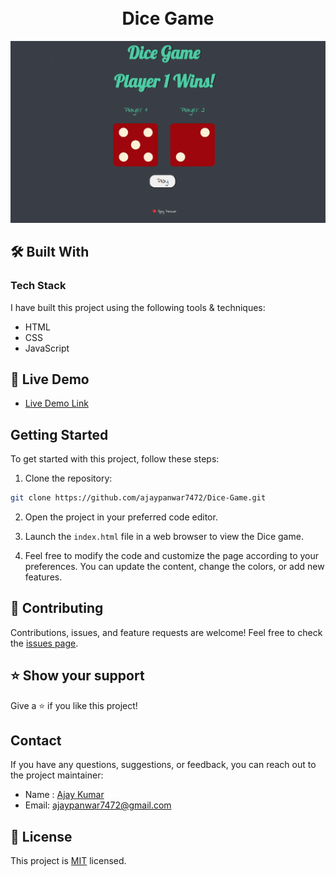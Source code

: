 <h1 align="center">
  <br>
 Dice Game
</h1>


  <img title="Dice Game" src="images/preview.png" alt=""/>

## 🛠 Built With 

### Tech Stack 

I have built this project using the following tools & techniques:

- HTML
- CSS
- JavaScript

## 🚀 Live Demo 

- [Live Demo Link](https://github.com/ajaypanwar7472/Dice-Game.git)

## Getting Started

To get started with this project, follow these steps:

1. Clone the repository:

```bash
git clone https://github.com/ajaypanwar7472/Dice-Game.git
```

2. Open the project in your preferred code editor.

3. Launch the `index.html` file in a web browser to view the Dice game.

4. Feel free to modify the code and customize the page according to your preferences. You can update the content, change the colors, or add new features.

## 🤝 Contributing 

Contributions, issues, and feature requests are welcome! Feel free to check the [issues page](/issues).

## ⭐️ Show your support 

Give a ⭐️ if you like this project!

## Contact

If you have any questions, suggestions, or feedback, you can reach out to the project maintainer:

- Name : [Ajay Kumar](https://www.linkedin.com/in/ajay-panwar-8077b925a/)
- Email: [ajaypanwar7472@gmail.com](mailto:ajaypanwar7472@gmail.com)


## 📝 License 
This project is [MIT](./LICENSE) licensed.
